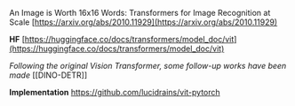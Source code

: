 
An Image is Worth 16x16 Words: Transformers for Image Recognition at Scale
[https://arxiv.org/abs/2010.11929](https://arxiv.org/abs/2010.11929)


**HF**
[https://huggingface.co/docs/transformers/model_doc/vit](https://huggingface.co/docs/transformers/model_doc/vit)

*Following the original Vision Transformer, some follow-up works have been made*
[[DINO-DETR]]


**Implementation**
https://github.com/lucidrains/vit-pytorch